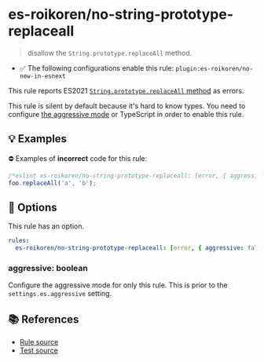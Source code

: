 # es-roikoren/no-string-prototype-replaceall
> disallow the `String.prototype.replaceAll` method.

- ✅ The following configurations enable this rule: `plugin:es-roikoren/no-new-in-esnext`

This rule reports ES2021 [`String.prototype.replaceAll` method](https://github.com/tc39/proposal-string-replaceall) as errors.

This rule is silent by default because it's hard to know types. You need to configure [the aggressive mode](../#the-aggressive-mode) or TypeScript in order to enable this rule.

## 💡 Examples

⛔ Examples of **incorrect** code for this rule:

```js
/*eslint es-roikoren/no-string-prototype-replaceall: [error, { aggressive: true }] */
foo.replaceAll('a', 'b');
```

## 🔧 Options

This rule has an option.

```yml
rules:
  es-roikoren/no-string-prototype-replaceall: [error, { aggressive: false }]
```

### aggressive: boolean

Configure the aggressive mode for only this rule.
This is prior to the `settings.es.aggressive` setting.

## 📚 References

- [Rule source](https://github.com/roikoren755/eslint-plugin-es/blob/v0.0.3/src/rules/no-string-prototype-replaceall.ts)
- [Test source](https://github.com/roikoren755/eslint-plugin-es/blob/v0.0.3/tests/src/rules/no-string-prototype-replaceall.ts)
